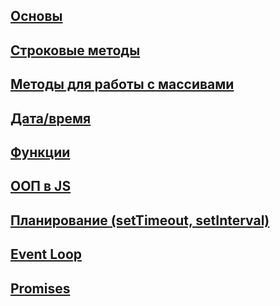 ## [Основы](/js/js_base)

## [Строковые методы](/js/js_strings)

## [Методы для работы с массивами](/js/js_arrays)

## [Дата/время](/js/js_datetimes)

## [Функции](/js/js_functions)

## [ООП в JS](/js/js_oop)

## [Планирование (setTimeout, setInterval)](/js/js_set-timeout)

## [Event Loop](/js/js_event-loop)

## [Promises](/js/js_promise)

